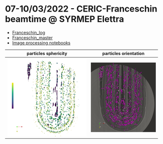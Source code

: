 # 07-10/03/2022 - CERIC-Franceschin beamtime @ SYRMEP Elettra
- [Franceschin_log](https://docs.google.com/document/d/1fjyVFMCTpSvbUCNX24nXlbFs_4Q7dz0G9pO4Xdt3MnQ/edit?usp=sharing)
- [Franceschin_master](https://docs.google.com/spreadsheets/d/1Y38t_4FsvHDCTG1txvbf_1c687XsCP6WCiDtyZxWU_U/edit?usp=sharing)
- [Image processing notebooks](./notebooks)

particles sphericity | particles orientation
:-------------------------:|:-------------------------:
![sphericity](notebooks/100slices_sphericity.png)  |  ![orientation](notebooks/100slices_regions_orientation.png)

